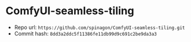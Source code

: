 # ComfyUI-seamless-tiling
- Repo url: `https://github.com/spinagon/ComfyUI-seamless-tiling.git`
- Commit hash: `8dd3a2ddc5f11386fe11db99d9c691c2be9da3a3`